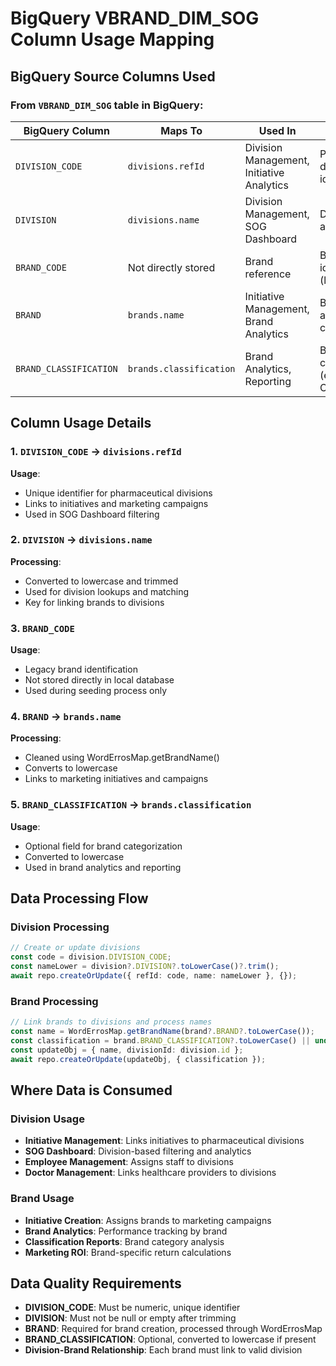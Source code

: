 # BigQuery VBRAND_DIM_SOG Column Usage Mapping

## BigQuery Source Columns Used

### From `VBRAND_DIM_SOG` table in BigQuery:

| BigQuery Column | Maps To | Used In | Purpose |
|-----------------|---------|---------|---------|
| `DIVISION_CODE` | `divisions.refId` | Division Management, Initiative Analytics | Pharmaceutical division identification |
| `DIVISION` | `divisions.name` | Division Management, SOG Dashboard | Division name and filtering |
| `BRAND_CODE` | Not directly stored | Brand reference | Brand identification (legacy) |
| `BRAND` | `brands.name` | Initiative Management, Brand Analytics | Brand name and marketing campaigns |
| `BRAND_CLASSIFICATION` | `brands.classification` | Brand Analytics, Reporting | Brand categorization (e.g., Milk, OTC) |

## Column Usage Details

### 1. `DIVISION_CODE` → `divisions.refId`
**Usage**: 
- Unique identifier for pharmaceutical divisions
- Links to initiatives and marketing campaigns
- Used in SOG Dashboard filtering

### 2. `DIVISION` → `divisions.name`
**Processing**: 
- Converted to lowercase and trimmed
- Used for division lookups and matching
- Key for linking brands to divisions

### 3. `BRAND_CODE`
**Usage**:
- Legacy brand identification
- Not stored directly in local database
- Used during seeding process only

### 4. `BRAND` → `brands.name`
**Processing**:
- Cleaned using WordErrosMap.getBrandName()
- Converts to lowercase
- Links to marketing initiatives and campaigns

### 5. `BRAND_CLASSIFICATION` → `brands.classification`
**Usage**:
- Optional field for brand categorization
- Converted to lowercase
- Used in brand analytics and reporting

## Data Processing Flow

### Division Processing
```typescript
// Create or update divisions
const code = division.DIVISION_CODE;
const nameLower = division?.DIVISION?.toLowerCase()?.trim();
await repo.createOrUpdate({ refId: code, name: nameLower }, {});
```

### Brand Processing
```typescript
// Link brands to divisions and process names
const name = WordErrosMap.getBrandName(brand?.BRAND?.toLowerCase());
const classification = brand.BRAND_CLASSIFICATION?.toLowerCase() || undefined;
const updateObj = { name, divisionId: division.id };
await repo.createOrUpdate(updateObj, { classification });
```

## Where Data is Consumed

### Division Usage
- **Initiative Management**: Links initiatives to pharmaceutical divisions
- **SOG Dashboard**: Division-based filtering and analytics
- **Employee Management**: Assigns staff to divisions
- **Doctor Management**: Links healthcare providers to divisions

### Brand Usage
- **Initiative Creation**: Assigns brands to marketing campaigns
- **Brand Analytics**: Performance tracking by brand
- **Classification Reports**: Brand category analysis
- **Marketing ROI**: Brand-specific return calculations

## Data Quality Requirements

- **DIVISION_CODE**: Must be numeric, unique identifier
- **DIVISION**: Must not be null or empty after trimming
- **BRAND**: Required for brand creation, processed through WordErrosMap
- **BRAND_CLASSIFICATION**: Optional, converted to lowercase if present
- **Division-Brand Relationship**: Each brand must link to valid division
